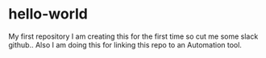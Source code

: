 # hello-world
My first repository
I am creating this for the first time so cut me some slack github..
Also I am doing this for linking this repo to an Automation tool.
